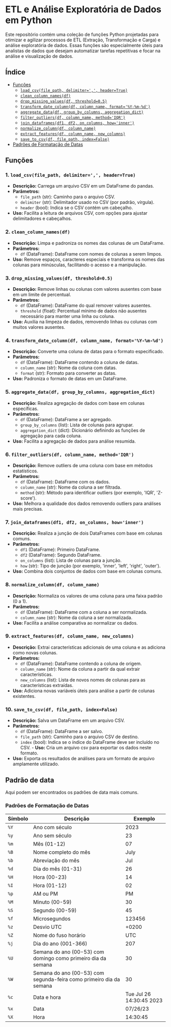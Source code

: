 # **ETL e Análise Exploratória de Dados em Python**

Este repositório contém uma coleção de funções Python projetadas para otimizar e agilizar processos de ETL (Extração, Transformação e Carga) e análise exploratória de dados. Essas funções são especialmente úteis para analistas de dados que desejam automatizar tarefas repetitivas e focar na análise e visualização de dados.

## Índice

- [Funções](#funções)
  - [`load_csv(file_path, delimiter=',', header=True)`](#1-load_csvfile_path-delimiter-headertrue)
  - [`clean_column_names(df)`](#2-clean_column_namesdf)
  - [`drop_missing_values(df, threshold=0.5)`](#3-drop_missing_valuesdf-threshold05)
  - [`transform_date_column(df, column_name, format='%Y-%m-%d')`](#4-transform_date_columndf-column_name-formaty-m-d)
  - [`aggregate_data(df, group_by_columns, aggregation_dict)`](#5-aggregate_datadf-group_by_columns-aggregation_dict)
  - [`filter_outliers(df, column_name, method='IQR')`](#6-filter_outliersdf-column_name-methodiqr)
  - [`join_dataframes(df1, df2, on_columns, how='inner')`](#7-join_dataframesdf1-df2-on_columns-howinner)
  - [`normalize_column(df, column_name)`](#8-normalize_columndf-column_name)
  - [`extract_features(df, column_name, new_columns)`](#9-extract_featuresdf-column_name-new_columns)
  - [`save_to_csv(df, file_path, index=False)`](#10-save_to_csvdf-file_path-indexfalse)
- [Padrões de Formatação de Datas](#padrões-de-formatação-de-datas)

## **Funções**

### 1. `load_csv(file_path, delimiter=',', header=True)`
   - **Descrição:** Carrega um arquivo CSV em um DataFrame do pandas.
   - **Parâmetros:**
     - `file_path` (str): Caminho para o arquivo CSV.
     - `delimiter` (str): Delimitador usado no CSV (por padrão, vírgula).
     - `header` (bool): Indica se o CSV contém um cabeçalho.
   - **Uso:** Facilita a leitura de arquivos CSV, com opções para ajustar delimitadores e cabeçalhos.

### 2. `clean_column_names(df)`
   - **Descrição:** Limpa e padroniza os nomes das colunas de um DataFrame.
   - **Parâmetros:**
     - `df` (DataFrame): DataFrame com nomes de colunas a serem limpos.
   - **Uso:** Remove espaços, caracteres especiais e transforma os nomes das colunas para minúsculas, facilitando o acesso e a manipulação.

### 3. `drop_missing_values(df, threshold=0.5)`
   - **Descrição:** Remove linhas ou colunas com valores ausentes com base em um limite de percentual.
   - **Parâmetros:**
     - `df` (DataFrame): DataFrame do qual remover valores ausentes.
     - `threshold` (float): Percentual mínimo de dados não ausentes necessário para manter uma linha ou coluna.
   - **Uso:** Auxilia na limpeza de dados, removendo linhas ou colunas com muitos valores ausentes.

### 4. `transform_date_column(df, column_name, format='%Y-%m-%d')`
   - **Descrição:** Converte uma coluna de datas para o formato especificado.
   - **Parâmetros:**
     - `df` (DataFrame): DataFrame contendo a coluna de datas.
     - `column_name` (str): Nome da coluna com datas.
     - `format` (str): Formato para converter as datas.
   - **Uso:** Padroniza o formato de datas em um DataFrame.

### 5. `aggregate_data(df, group_by_columns, aggregation_dict)`
   - **Descrição:** Realiza agregação de dados com base em colunas específicas.
   - **Parâmetros:**
     - `df` (DataFrame): DataFrame a ser agregado.
     - `group_by_columns` (list): Lista de colunas para agrupar.
     - `aggregation_dict` (dict): Dicionário definindo as funções de agregação para cada coluna.
   - **Uso:** Facilita a agregação de dados para análise resumida.

### 6. `filter_outliers(df, column_name, method='IQR')`
   - **Descrição:** Remove outliers de uma coluna com base em métodos estatísticos.
   - **Parâmetros:**
     - `df` (DataFrame): DataFrame com os dados.
     - `column_name` (str): Nome da coluna a ser filtrada.
     - `method` (str): Método para identificar outliers (por exemplo, 'IQR', 'Z-score').
   - **Uso:** Melhora a qualidade dos dados removendo outliers para análises mais precisas.

### 7. `join_dataframes(df1, df2, on_columns, how='inner')`
   - **Descrição:** Realiza a junção de dois DataFrames com base em colunas comuns.
   - **Parâmetros:**
     - `df1` (DataFrame): Primeiro DataFrame.
     - `df2` (DataFrame): Segundo DataFrame.
     - `on_columns` (list): Lista de colunas para a junção.
     - `how` (str): Tipo de junção (por exemplo, 'inner', 'left', 'right', 'outer').
   - **Uso:** Combina dois conjuntos de dados com base em colunas comuns.

### 8. `normalize_column(df, column_name)`
   - **Descrição:** Normaliza os valores de uma coluna para uma faixa padrão (0 a 1).
   - **Parâmetros:**
     - `df` (DataFrame): DataFrame com a coluna a ser normalizada.
     - `column_name` (str): Nome da coluna a ser normalizada.
   - **Uso:** Facilita a análise comparativa ao normalizar os dados.

### 9. `extract_features(df, column_name, new_columns)`
   - **Descrição:** Extrai características adicionais de uma coluna e as adiciona como novas colunas.
   - **Parâmetros:**
     - `df` (DataFrame): DataFrame contendo a coluna de origem.
     - `column_name` (str): Nome da coluna a partir da qual extrair características.
     - `new_columns` (list): Lista de novos nomes de colunas para as características extraídas.
   - **Uso:** Adiciona novas variáveis úteis para análise a partir de colunas existentes.

### 10. `save_to_csv(df, file_path, index=False)`
   - **Descrição:** Salva um DataFrame em um arquivo CSV.
   - **Parâmetros:**
     - `df` (DataFrame): DataFrame a ser salvo.
     - `file_path` (str): Caminho para o arquivo CSV de destino.
     - `index` (bool): Indica se o índice do DataFrame deve ser incluído no CSV.
    - **Uso:** Cria um arquivo csv para exportar os dados neste formato.
   - **Uso:** Exporta os resultados de análises para um formato de arquivo amplamente utilizado.

## **Padrão de data**

Aqui podem ser encontrados os padrões de data mais comuns.

### Padrões de Formatação de Datas

| Símbolo | Descrição            | Exemplo       |
|---------|----------------------|---------------|
| `%Y`    | Ano com século       | 2023          |
| `%y`    | Ano sem século       | 23            |
| `%m`    | Mês (01-12)          | 07            |
| `%B`    | Nome completo do mês | July          |
| `%b`    | Abreviação do mês    | Jul           |
| `%d`    | Dia do mês (01-31)   | 26            |
| `%H`    | Hora (00-23)         | 14            |
| `%I`    | Hora (01-12)         | 02            |
| `%p`    | AM ou PM             | PM            |
| `%M`    | Minuto (00-59)       | 30            |
| `%S`    | Segundo (00-59)      | 45            |
| `%f`    | Microsegundos        | 123456        |
| `%z`    | Desvio UTC           | +0200         |
| `%Z`    | Nome do fuso horário | UTC           |
| `%j`    | Dia do ano (001-366) | 207           |
| `%U`    | Semana do ano (00-53) com domingo como primeiro dia da semana | 30            |
| `%W`    | Semana do ano (00-53) com segunda-feira como primeiro dia da semana | 30            |
| `%c`    | Data e hora          | Tue Jul 26 14:30:45 2023 |
| `%x`    | Data                 | 07/26/23      |
| `%X`    | Hora                 | 14:30:45      |

